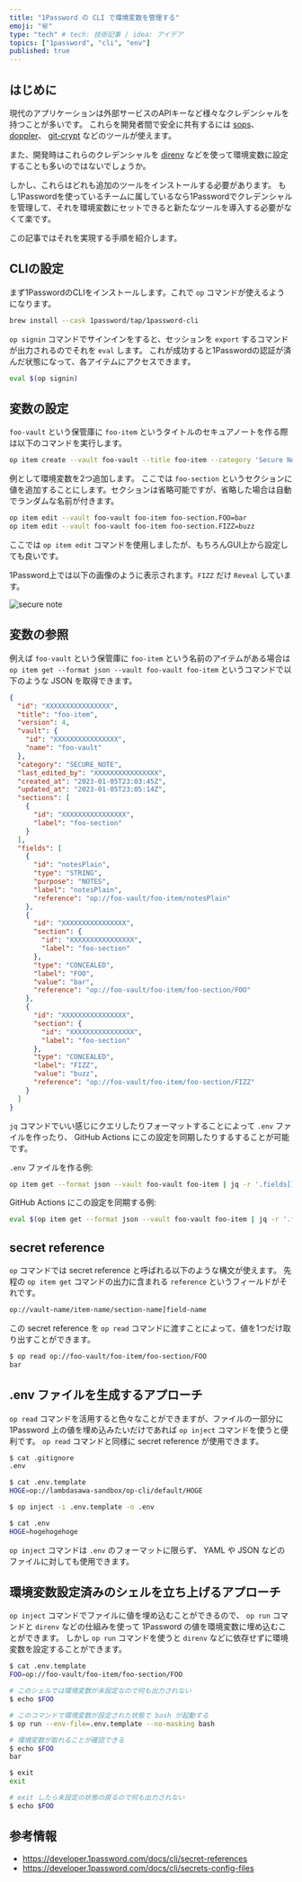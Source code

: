 ```yaml
---
title: "1Password の CLI で環境変数を管理する"
emoji: "㊙️"
type: "tech" # tech: 技術記事 / idea: アイデア
topics: ["1password", "cli", "env"]
published: true
---
```


## はじめに

現代のアプリケーションは外部サービスのAPIキーなど様々なクレデンシャルを持つことが多いです。
これらを開発者間で安全に共有するには [sops](https://github.com/mozilla/sops)、 [doppler](https://docs.doppler.com/docs/cli)、 [git-crypt](https://github.com/AGWA/git-crypt) などのツールが使えます。

また、開発時はこれらのクレデンシャルを [direnv](https://github.com/direnv/direnv) などを使って環境変数に設定することも多いのではないでしょうか。

しかし、これらはどれも追加のツールをインストールする必要があります。
もし1Passwordを使っているチームに属しているなら1Passwordでクレデンシャルを管理して、それを環境変数にセットできると新たなツールを導入する必要がなくて楽です。

この記事ではそれを実現する手順を紹介します。

## CLIの設定

まず1PasswordのCLIをインストールします。これで `op` コマンドが使えるようになります。

```sh
brew install --cask 1password/tap/1password-cli
```

`op signin` コマンドでサインインをすると、セッションを `export` するコマンドが出力されるのでそれを `eval` します。
これが成功すると1Passwordの認証が済んだ状態になって、各アイテムにアクセスできます。

```sh
eval $(op signin)
```

## 変数の設定

`foo-vault` という保管庫に `foo-item` というタイトルのセキュアノートを作る際は以下のコマンドを実行します。

```sh
op item create --vault foo-vault --title foo-item --category 'Secure Note'
```

例として環境変数を2つ追加します。
ここでは `foo-section` というセクションに値を追加することにします。セクションは省略可能ですが、省略した場合は自動でランダムな名前が付きます。

```sh
op item edit --vault foo-vault foo-item foo-section.FOO=bar
op item edit --vault foo-vault foo-item foo-section.FIZZ=buzz
```

ここでは `op item edit` コマンドを使用しましたが、もちろんGUI上から設定しても良いです。

1Password上では以下の画像のように表示されます。`FIZZ` だけ `Reveal` しています。

![secure note](https://storage.googleapis.com/zenn-user-upload/787756aaa8fa-20230106.png)

## 変数の参照

例えば `foo-vault` という保管庫に `foo-item` という名前のアイテムがある場合は `op item get --format json --vault foo-vault foo-item` というコマンドで以下のような JSON を取得できます。

```json
{
  "id": "XXXXXXXXXXXXXXXX",
  "title": "foo-item",
  "version": 4,
  "vault": {
    "id": "XXXXXXXXXXXXXXXX",
    "name": "foo-vault"
  },
  "category": "SECURE_NOTE",
  "last_edited_by": "XXXXXXXXXXXXXXXX",
  "created_at": "2023-01-05T23:03:45Z",
  "updated_at": "2023-01-05T23:05:14Z",
  "sections": [
    {
      "id": "XXXXXXXXXXXXXXXX",
      "label": "foo-section"
    }
  ],
  "fields": [
    {
      "id": "notesPlain",
      "type": "STRING",
      "purpose": "NOTES",
      "label": "notesPlain",
      "reference": "op://foo-vault/foo-item/notesPlain"
    },
    {
      "id": "XXXXXXXXXXXXXXXX",
      "section": {
        "id": "XXXXXXXXXXXXXXXX",
        "label": "foo-section"
      },
      "type": "CONCEALED",
      "label": "FOO",
      "value": "bar",
      "reference": "op://foo-vault/foo-item/foo-section/FOO"
    },
    {
      "id": "XXXXXXXXXXXXXXXX",
      "section": {
        "id": "XXXXXXXXXXXXXXXX",
        "label": "foo-section"
      },
      "type": "CONCEALED",
      "label": "FIZZ",
      "value": "buzz",
      "reference": "op://foo-vault/foo-item/foo-section/FIZZ"
    }
  ]
}
```

`jq` コマンドでいい感じにクエリしたりフォーマットすることによって `.env` ファイルを作ったり、 GitHub Actions にこの設定を同期したりするすることが可能です。

`.env` ファイルを作る例:

```sh
op item get --format json --vault foo-vault foo-item | jq -r '.fields[] | select(.value) | (.label) + "=" + (.value)'
```

GitHub Actions にこの設定を同期する例:

```sh
eval $(op item get --format json --vault foo-vault foo-item | jq -r '.fields[] | select(.value) | "gh secret set " + (.label) + " -b \"" + (.value) + "\""')
```

## secret reference

`op` コマンドでは secret reference と呼ばれる以下のような構文が使えます。
先程の `op item get` コマンドの出力に含まれる `reference` というフィールドがそれです。

```txt
op://vault-name/item-name/section-name]field-name
```

この secret reference を `op read` コマンドに渡すことによって、値を1つだけ取り出すことができます。

```sh
$ op read op://foo-vault/foo-item/foo-section/FOO
bar
```

## .env ファイルを生成するアプローチ

`op read` コマンドを活用すると色々なことができますが、ファイルの一部分に 1Password 上の値を埋め込みたいだけであれば `op inject` コマンドを使うと便利です。
`op read` コマンドと同様に secret reference が使用できます。

```sh
$ cat .gitignore
.env

$ cat .env.template
HOGE=op://lambdasawa-sandbox/op-cli/default/HOGE

$ op inject -i .env.template -o .env

$ cat .env
HOGE=hogehogehoge
```

`op inject` コマンドは `.env` のフォーマットに限らず、 YAML や JSON などのファイルに対しても使用できます。

## 環境変数設定済みのシェルを立ち上げるアプローチ

`op inject` コマンドでファイルに値を埋め込むことができるので、 `op run` コマンドと `direnv` などの仕組みを使って 1Password の値を環境変数に埋め込むことができます。
しかし `op run` コマンドを使うと `direnv` などに依存せずに環境変数を設定することができます。

```sh
$ cat .env.template
FOO=op://foo-vault/foo-item/foo-section/FOO

# このシェルでは環境変数が未設定なので何も出力されない
$ echo $FOO

# このコマンドで環境変数が設定された状態で bash が起動する
$ op run --env-file=.env.template --no-masking bash

# 環境変数が取れることが確認できる
$ echo $FOO
bar

$ exit
exit

# exit したら未設定の状態の戻るので何も出力されない
$ echo $FOO
```

## 参考情報

- <https://developer.1password.com/docs/cli/secret-references>
- <https://developer.1password.com/docs/cli/secrets-config-files>
